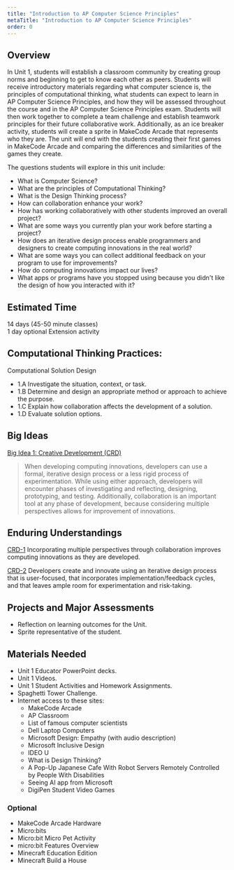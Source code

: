 ```yaml
---
title: "Introduction to AP Computer Science Principles"
metaTitle: "Introduction to AP Computer Science Principles"
order: 0
---
```


## Overview 

In Unit 1, students will establish a classroom community by creating group norms and beginning to get to know each other as peers. Students will receive introductory materials regarding what computer science is, the principles of computational thinking, what students can expect to learn in AP Computer Science Principles, and how they will be assessed throughout the course and in the AP Computer Science Principles exam. Students will then work together to complete a team challenge and establish teamwork principles for their future collaborative work. Additionally, as an ice breaker activity, students will create a sprite in MakeCode Arcade that represents who they are. The unit will end with the students creating their first games in MakeCode Arcade and comparing the differences and similarities of the games they create.

The questions students will explore in this unit include: 

* What is Computer Science? 
* What are the principles of Computational Thinking? 
* What is the Design Thinking process? 
* How can collaboration enhance your work? 
* How has working collaboratively with other students improved an overall project? 
* What are some ways you currently plan your work before starting a project? 
* How does an iterative design process enable programmers and designers to create computing innovations in the real world? 
* What are some ways you can collect additional feedback on your program to use for improvements? 
* How do computing innovations impact our lives? 
* What apps or programs have you stopped using because you didn't like the design of how you interacted with it? 

## Estimated Time

14 days (45-50 minute classes)<br/>
1 day optional Extension activity

## Computational Thinking Practices: 

Computational Solution Design    

* 1.A Investigate the situation, context, or task. 
* 1.B Determine and design an appropriate method or approach to achieve the purpose. 
* 1.C Explain how collaboration affects the development of a solution. 
* 1.D Evaluate solution options. 

## Big Ideas

[Big Idea 1: Creative Development (CRD)](#)

>When developing computing innovations, developers can use a formal, iterative design process or a less rigid process of experimentation. While using either approach, developers will encounter phases of investigating and reflecting, designing, prototyping, and testing. Additionally, collaboration is an important tool at any phase of development, because considering multiple perspectives allows for improvement of innovations.

## Enduring Understandings

[CRD-1](#) Incorporating multiple perspectives through collaboration improves computing innovations as they are developed.

[CRD-2](#) Developers create and innovate using an iterative design process that is user-focused, that incorporates implementation/feedback cycles, and that leaves ample room for experimentation and risk-taking.

## Projects and Major Assessments

* Reflection on learning outcomes for the Unit.
* Sprite representative of the student. 

## Materials Needed

* Unit 1 Educator PowerPoint decks.
* Unit 1 Videos.
* Unit 1 Student Activities and Homework Assignments.
* Spaghetti Tower Challenge.
* Internet access to these sites:
    * MakeCode Arcade
    * AP Classroom
    * List of famous computer scientists
    * Dell Laptop Computers
    * Microsoft Design: Empathy (with audio description)
    * Microsoft Inclusive Design 
    * IDEO U
    * What is Design Thinking? 
    * A Pop-Up Japanese Cafe With Robot Servers Remotely Controlled by People With Disabilities
    * Seeing AI app from Microsoft
    * DigiPen Student Video Games

### Optional

* MakeCode Arcade Hardware 
* Micro:bits 
* Micro:bit Micro Pet Activity 
* micro:bit Features Overview 
* Minecraft Education Edition 
* Minecraft Build a House 

